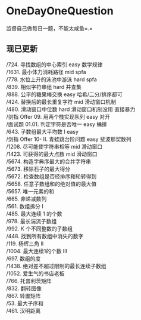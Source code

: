 # OneDayOneQuestion
监督自己做每日一题，不能太咸鱼=.=  
## 现已更新
/724. 寻找数组的中心索引 easy 数学规律  
/1631. 最小体力消耗路径 mid spfa  
/778. 水位上升的泳池中游泳 hard spfa  
/839. 相似字符串组 hard 并查集  
/888. 公平的糖果棒交换 easy 哈希/二分/排序都可  
/424. 替换后的最长重复字符 mid 滑动窗口机制  
/480. 滑动窗口中位数 hard 滑动窗口机制没用 直接暴力  
/剑指 Offer 09. 用两个栈实现队列 easy  对开  
/面试题 01.01. 判定字符是否唯一 easy 桶排   
/643. 子数组最大平均数 I easy  
/剑指 Offer 10- II. 青蛙跳台阶问题 easy 斐波那契数列  
/1208. 尽可能使字符串相等 mid 滑动窗口  
/1423. 可获得的最大点数 mid 滑动窗口  
/5674. 构造字典序最大的合并字符串  
/5673. 移除石子的最大得分  
/5672. 检查数组是否经排序和轮转得到  
/5658. 任意子数组和的绝对值的最大值  
/5657. 唯一元素的和  
/665. 非递减数列  
/561. 数组拆分 I  
/485. 最大连续 1 的个数  
/978. 最长湍流子数组  
/992. K 个不同整数的子数组  
/448. 找到所有数组中消失的数字  
/119. 杨辉三角 II  
/1004. 最大连续1的个数 III  
/697. 数组的度  
/1438. 绝对差不超过限制的最长连续子数组  
/1052. 爱生气的书店老板  
/766. 托普利茨矩阵  
/832. 翻转图像  
/867. 转置矩阵  
/53. 最大子序和  
/461. 汉明距离  
